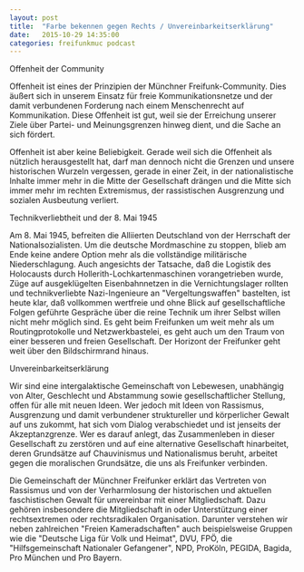 ```yaml
---
layout: post
title:  "Farbe bekennen gegen Rechts / Unvereinbarkeitserklärung"
date:   2015-10-29 14:35:00
categories: freifunkmuc podcast
---
```


Offenheit der Community

Offenheit ist eines der Prinzipien der Münchner Freifunk-Community. Dies äußert sich in unserem Einsatz für freie Kommunikationsnetze und der damit verbundenen Forderung nach einem Menschenrecht auf Kommunikation. Diese Offenheit ist gut, weil sie der Erreichung unserer Ziele über Partei- und Meinungsgrenzen hinweg dient, und die Sache an sich fördert.

Offenheit ist aber keine Beliebigkeit. Gerade weil sich die Offenheit als nützlich herausgestellt hat, darf man dennoch nicht die Grenzen und unsere historischen Wurzeln vergessen, gerade in einer Zeit, in der nationalistische Inhalte immer mehr in die Mitte der Gesellschaft drängen und die Mitte sich immer mehr im rechten Extremismus, der rassistischen Ausgrenzung und sozialen Ausbeutung verliert.

Technikverliebtheit und der 8. Mai 1945

Am 8. Mai 1945, befreiten die Alliierten Deutschland von der Herrschaft der Nationalsozialisten. Um die deutsche Mordmaschine zu stoppen, blieb am Ende keine andere Option mehr als die vollständige militärische Niederschlagung. Auch angesichts der Tatsache, daß die Logistik des Holocausts durch Hollerith-Lochkartenmaschinen vorangetrieben wurde, Züge auf ausgeklügelten Eisenbahnnetzen in die Vernichtungslager rollten und technikverliebte Nazi-Ingenieure an "Vergeltungswaffen" bastelten, ist
heute klar, daß vollkommen wertfreie und ohne Blick auf gesellschaftliche Folgen geführte Gespräche über die reine Technik um ihrer Selbst willen nicht mehr möglich sind. Es geht beim Freifunken um weit mehr als um Routingprotokolle und Netzwerkbastelei, es geht auch um den Traum von einer besseren und freien Gesellschaft. Der Horizont der Freifunker geht weit über den Bildschirmrand hinaus.

Unvereinbarkeitserklärung

Wir sind eine intergalaktische Gemeinschaft von Lebewesen, unabhängig von Alter, Geschlecht und Abstammung sowie gesellschaftlicher Stellung, offen für alle mit neuen Ideen. Wer jedoch mit Ideen von Rassismus, Ausgrenzung und damit verbundener struktureller und körperlicher Gewalt auf uns zukommt, hat sich vom Dialog verabschiedet und ist jenseits der Akzeptanzgrenze. Wer es darauf anlegt, das Zusammenleben in dieser Gesellschaft zu zerstören und auf eine alternative Gesellschaft
hinarbeitet, deren Grundsätze auf Chauvinismus und Nationalismus beruht, arbeitet gegen die moralischen Grundsätze, die uns als Freifunker verbinden.

Die Gemeinschaft der Münchner Freifunker erklärt das Vertreten von Rassismus und von der Verharmlosung der historischen und aktuellen faschistischen Gewalt für unvereinbar mit einer Mitgliedschaft. Dazu gehören insbesondere die Mitgliedschaft in oder Unterstützung einer rechtsextremen oder rechtsradikalen Organisation. Darunter verstehen wir neben zahlreichen "Freien Kameradschaften" auch beispielsweise Gruppen wie die "Deutsche Liga für Volk und Heimat", DVU, FPÖ, die
"Hilfsgemeinschaft Nationaler Gefangener", NPD, ProKöln, PEGIDA, Bagida, Pro München und Pro Bayern.

[LQFB-Entscheidung zur Unvereinbarkeitserklärung]: hhttps://lqfb.freifunk-muenchen.de/lf/initiative/show/142.html

